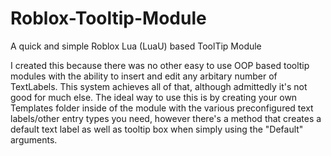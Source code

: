 # Roblox-Tooltip-Module
A quick and simple Roblox Lua (LuaU) based ToolTip Module

I created this because there was no other easy to use OOP based tooltip modules with the ability to insert and edit any arbitary number of TextLabels. This system achieves all of that, although admittedly it's not good for much else. The ideal way to use this is by creating your own Templates folder inside of the module with the various preconfigured text labels/other entry types you need, however there's a method that creates a default text label as well as tooltip box when simply using the "Default" arguments.
